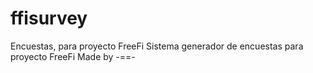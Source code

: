 # ffisurvey
Encuestas, para proyecto FreeFi
Sistema generador de encuestas para proyecto FreeFi
Made by -=<Chubasco>=-
